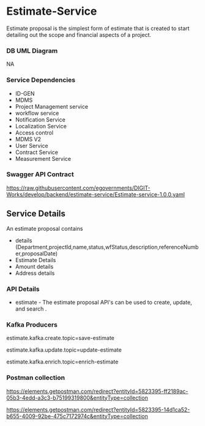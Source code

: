 # Estimate-Service

Estimate proposal is the simplest form of estimate that is created to start detailing out the scope and financial aspects of a project.

### DB UML Diagram

NA

### Service Dependencies

- ID-GEN
- MDMS
- Project Management service
- workflow service
- Notification Service
- Localization Service
- Access control
- MDMS V2
- User Service
- Contract Service
- Measurement Service

### Swagger API Contract

https://raw.githubusercontent.com/egovernments/DIGIT-Works/develop/backend/estimate-service/Estimate-service-1.0.0.yaml

## Service Details

An estimate proposal contains
- details (Department,projectId,name,status,wfStatus,description,referenceNumber,proposalDate)
- Estimate Details
- Amount details
- Address details


### API Details

- estimate - The estimate proposal API's can be used to create, update, and search .

### Kafka Producers

estimate.kafka.create.topic=save-estimate

estimate.kafka.update.topic=update-estimate

estimate.kafka.enrich.topic=enrich-estimate

### Postman collection

https://elements.getpostman.com/redirect?entityId=5823395-ff2189ac-05b3-4edd-a3c3-b75199319800&entityType=collection

https://elements.getpostman.com/redirect?entityId=5823395-14d1ca52-b655-4009-92be-475c7172974c&entityType=collection 

